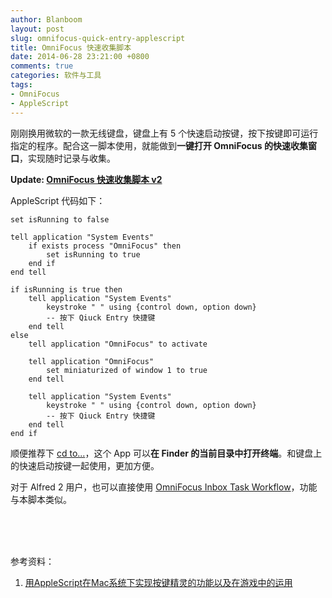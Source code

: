 ```yaml
---
author: Blanboom
layout: post
slug: omnifocus-quick-entry-applescript
title: OmniFocus 快速收集脚本
date: 2014-06-28 23:21:00 +0800
comments: true
categories: 软件与工具
tags:
- OmniFocus
- AppleScript
---
```


刚刚换用微软的一款无线键盘，键盘上有 5 个快速启动按键，按下按键即可运行指定的程序。配合这一脚本使用，就能做到**一键打开 OmniFocus 的快速收集窗口**，实现随时记录与收集。

<!-- more -->

**Update: [OmniFocus 快速收集脚本 v2](http://blanboom.org/omnifocus-quick-entry-applescript-v2.html)**

AppleScript 代码如下：

    set isRunning to false
     
    tell application "System Events"
    	if exists process "OmniFocus" then
    		set isRunning to true
    	end if
    end tell
     
    if isRunning is true then
    	tell application "System Events"
    		keystroke " " using {control down, option down}
    		-- 按下 Qiuck Entry 快捷键
    	end tell
    else
    	tell application "OmniFocus" to activate
    	
    	tell application "OmniFocus"
    		set miniaturized of window 1 to true
    	end tell
    	
    	tell application "System Events"
    		keystroke " " using {control down, option down}
    		-- 按下 Qiuck Entry 快捷键
    	end tell
    end if

顺便推荐下 [cd to...](https://github.com/jbtule/cdto)，这个 App 可以**在 Finder 的当前目录中打开终端**。和键盘上的快速启动按键一起使用，更加方便。

对于 Alfred 2 用户，也可以直接使用 [OmniFocus Inbox Task Workflow](http://www.alfredforum.com/topic/1041-create-new-task-in-omnifocus-inbox/)，功能与本脚本类似。



 <br />
 <br />
 <br />

参考资料：

1. [用AppleScript在Mac系统下实现按键精灵的功能以及在游戏中的运用](http://blog.xcodev.com/archives/auto-key-press-using-appscript/)
